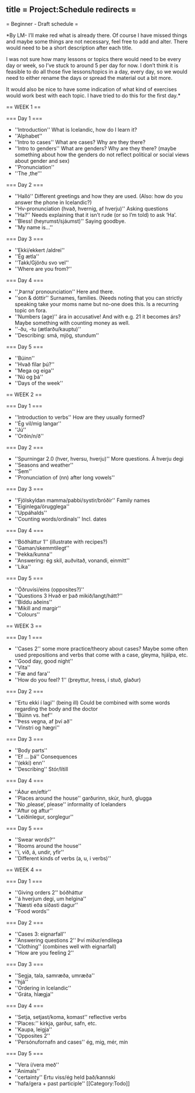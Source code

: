 title = Project:Schedule
redirects =
---

= Beginner - Draft schedule =

*By LM- I’ll make red what is already there. Of course I have missed things and maybe some things are not necessary, feel free to add and alter. There would need to be a short description after each title.

I was not sure how many lessons or topics there would need to be every day or week, so I’ve stuck to around 5 per day for now. I don’t think it is feasible to do all those five lessons/topics in a day, every day, so we would need to either rename the days or spread the material out a bit more.

It would also be nice to have some indication of what kind of exercises would work best with each topic. I have tried to do this for the first day.*

== WEEK 1 ==

=== Day 1 ===

* ''Introduction'' What is Icelandic, how do I learn it?
* ''Alphabet''
* ''Intro to cases'' What are cases? Why are they there?
* ''Intro to genders'' What are genders? Why are they there? (maybe something about how the genders do not reflect political or social views about gender and sex)
* ''Pronunciation''
* ''The ‚the‘''

=== Day 2 ===

* ''Halló'' Different greetings and how they are used. (Also: how do you answer the phone in Icelandic?)
* ''Hv-pronunciation (hvað, hvernig, af hverju)'' Asking questions
* ''Ha?'' Needs explaining that it isn’t rude (or so I’m told) to ask ‘Ha’.
* ''Bless! (heyrumst/sjáumst)'' Saying goodbye.
* ''My name is…''

=== Day 3 ===

* ''Ekki/ekkert /aldrei''
* ''Ég ætla''
* ''Takk/Gjörðu svo vel''
* ''Where are you from?''

=== Day 4 ===

* ''‚Þarna‘ pronounciation'' Here and there.
* ''son &amp; dóttir'' Surnames, families. (Needs noting that you can strictly speaking take your moms name but no-one does this. Is a recurring topic on fora.
* ''Numbers (age)'' ára in accusative! And with e.g. 21 it becomes árs? Maybe something with counting money as well.
* ''-ðu, -tu (ætlarðu/kauptu)''
* ''Describing: smá, mjög, stundum''

=== Day 5 ===

* ''Búinn''
* ''Hvað fílar þú?''
* ''Mega og eiga''
* ''Nú og þá''
* ''Days of the week''

== WEEK 2 ==

=== Day 1 ===

* ''Introduction to verbs'' How are they usually formed?
* ''Ég vil/mig langar''
* ''Jú''
* ''Orðin/n/ð''

=== Day 2 ===

* ''Spurningar 2.0 (hver, hversu, hverju)'' More questions. Á hverju degi
* ''Seasons and weather''
* ''Sem''
* ''Pronunciation of (nn) after long vowels''

=== Day 3 ===

* ''Fjölskyldan mamma/pabbi/systir/bróðir'' Family names
* ''Eiginlega/örugglega''
* ''Uppáhalds''
* ''Counting words/ordinals'' Incl. dates

=== Day 4 ===

* ''Bóðháttur 1'' (illustrate with recipes?)
* ''Gaman/skemmtilegt''
* ''Þekka/kunna''
* ''Answering: ég skil, auðvitað, vonandi, einmitt''
* ''Líka''

=== Day 5 ===

* ''Öðruvísi/eins (opposites?)''
* ''Questions 3 Hvað er það mikið/langt/hátt?''
* ''Bíddu aðeins''
* ''Mikill and margir''
* ''Colours''

== WEEK 3 ==

=== Day 1 ===

* ''Cases 2'' some more practice/theory about cases? Maybe some often used prepositions and verbs that come with a case, gleyma, hjálpa, etc.
* ''Good day, good night''
* ''Vita''
* ''Fæ and fara''
* ''How do you feel? 1'' (þreyttur, hress, í stuð, glaður)

=== Day 2 ===

* ''Ertu ekki í lagi'' (being ill) Could be combined with some words regarding the body and the doctor
* ''Búinn vs. hef''
* ''Þess vegna, af því að''
* ''Vinstri og hægri''

=== Day 3 ===

* ''Body parts''
* ''Ef … þá'' Consequences
* ''(ekki) enn''
* ''Describing'' Stór/lítill

=== Day 4 ===

* ''Áður en/eftir''
* ''Places around the house'' garðurinn, skúr, hurð, glugga
* ''No ‚please‘, please'' informality of Icelanders
* ''Aftur og aftur''
* ''Leiðinlegur, sorglegur''

=== Day 5 ===

* ''Swear words?''
* ''Rooms around the house''
* ''í, við, á, undir, yfir''
* ''Different kinds of verbs (a, u, i verbs)''

== WEEK 4 ==

=== Day 1 ===

* ''Giving orders 2'' bóðháttur
* ''á hverjum degi, um helgina''
* ''Næsti eða síðasti dagur''
* ''Food words''

=== Day 2 ===

* ''Cases 3: eignarfall''
* ''Answering questions 2'' Því miður/endilega
* ''Clothing'' (combines well with eignarfall)
* ''How are you feeling 2''

=== Day 3 ===

* ''Segja, tala, samræða, umræða''
* ''hjá''
* ''Ordering in Icelandic''
* ''Gráta, hlægja''

=== Day 4 ===

* ''Setja, setjast/koma, komast'' reflective verbs
* ''Places:'' kirkja, garður, safn, etc.
* ''Kaupa, leigja''
* ''Opposites 2''
* ''Persónufornafn and cases'' ég, mig, mér, mín

=== Day 5 ===

* ''Vera í/vera með''
* ''Animals''
* ''certainty'' Ertu viss/ég held það/kannski
* ''hafa/gera + past participle''
[[Category:Todo]]
